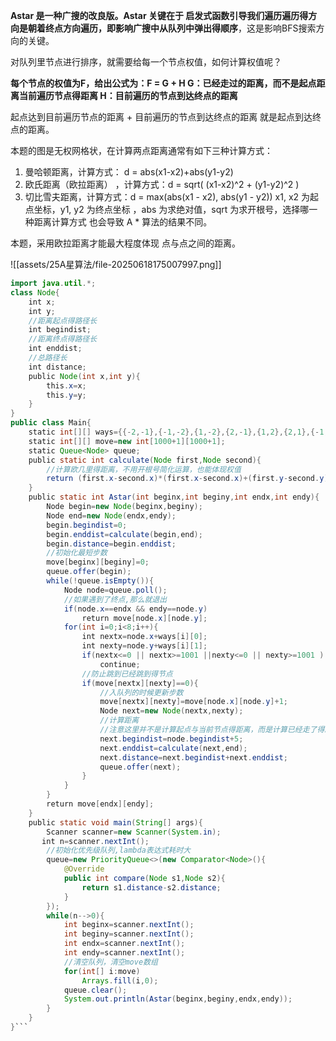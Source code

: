 **Astar 是一种广搜的改良版。Astar 关键在于 启发式函数引导我们遍历遍历得方向是朝着终点方向遍历，即影响广搜中从队列中弹出得顺序**，这是影响BFS搜索方向的关键。

对队列里节点进行排序，就需要给每一个节点权值，如何计算权值呢？

**每个节点的权值为F，给出公式为：F = G + H
G：已经走过的距离，而不是起点距离当前遍历节点得距离
H：目前遍历的节点到达终点的距离**

起点达到目前遍历节点的距离 + 目前遍历的节点到达终点的距离 就是起点到达终点的距离。

本题的图是无权网格状，在计算两点距离通常有如下三种计算方式：
1. 曼哈顿距离，计算方式： d = abs(x1-x2)+abs(y1-y2)
2. 欧氏距离（欧拉距离） ，计算方式：d = sqrt( (x1-x2)^2 + (y1-y2)^2 )
3. 切比雪夫距离，计算方式：d = max(abs(x1 - x2), abs(y1 - y2))
x1, x2 为起点坐标，y1, y2 为终点坐标 ，abs 为求绝对值，sqrt 为求开根号，选择哪一种距离计算方式 也会导致 A * 算法的结果不同。

本题，采用欧拉距离才能最大程度体现 点与点之间的距离。

![[assets/25A星算法/file-20250618175007997.png]]
```java
import java.util.*;
class Node{
    int x;
    int y;
    //距离起点得路径长
    int begindist;
    //距离终点得路径长
    int enddist;
    //总路径长
    int distance;
    public Node(int x,int y){
        this.x=x;
        this.y=y;
    }
}
public class Main{
    static int[][] ways={{-2,-1},{-1,-2},{1,-2},{2,-1},{1,2},{2,1},{-1,2},{-2,1}};
    static int[][] move=new int[1000+1][1000+1];
    static Queue<Node> queue;
    public static int calculate(Node first,Node second){
        //计算欧几里得距离，不用开根号简化运算，也能体现权值
        return (first.x-second.x)*(first.x-second.x)+(first.y-second.y)*(first.y-second.y);
    }
    public static int Astar(int beginx,int beginy,int endx,int endy){
        Node begin=new Node(beginx,beginy);
        Node end=new Node(endx,endy);
        begin.begindist=0;
        begin.enddist=calculate(begin,end);
        begin.distance=begin.enddist;
        //初始化最短步数
        move[beginx][beginy]=0;
        queue.offer(begin);
        while(!queue.isEmpty()){
            Node node=queue.poll();
            //如果遇到了终点,那么就退出
            if(node.x==endx && endy==node.y)
                return move[node.x][node.y];
            for(int i=0;i<8;i++){
                int nextx=node.x+ways[i][0];
                int nexty=node.y+ways[i][1];
                if(nextx<=0 || nextx>=1001 ||nexty<=0 || nexty>=1001 )
                    continue;
                //防止跳到已经跳到得节点
                if(move[nextx][nexty]==0){
                    //入队列的时候更新步数
                    move[nextx][nexty]=move[node.x][node.y]+1;
                    Node next=new Node(nextx,nexty);
                    //计算距离
                    //注意这里并不是计算起点与当前节点得距离，而是计算已经走了得距离
                    next.begindist=node.begindist+5;
                    next.enddist=calculate(next,end);
                    next.distance=next.begindist+next.enddist;
                    queue.offer(next);
                }
            }
        }
        return move[endx][endy];
    }
    public static void main(String[] args){
        Scanner scanner=new Scanner(System.in);
       int n=scanner.nextInt();
        //初始化优先级队列,lambda表达式耗时大
        queue=new PriorityQueue<>(new Comparator<Node>(){
            @Override
            public int compare(Node s1,Node s2){
                return s1.distance-s2.distance;
            }
        });
        while(n-->0){
            int beginx=scanner.nextInt();
            int beginy=scanner.nextInt();
            int endx=scanner.nextInt();
            int endy=scanner.nextInt();
            //清空队列，清空move数组
            for(int[] i:move)
                Arrays.fill(i,0);
            queue.clear();
            System.out.println(Astar(beginx,beginy,endx,endy));
        }
    }
}```